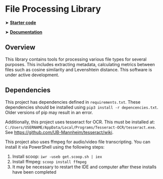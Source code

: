 # File Processing Library

➤ [**Starter code**](https://github.com/hc-sc-ocdo-bdpd/file_processing_tools_template
)

➤ [**Documentation**](https://hc-sc-ocdo-bdpd.github.io/file-processing-tools/)

## Overview

This library contains tools for processing various file types for several purposes. This includes extracting metadata, calculating metrics between files such as cosine similarity and Levenshtein distance. This software is under active development.

## Dependencies

This project has dependencies defined in `requirements.txt`. These dependencies should be installed using `pip3 install -r depencencies.txt`. Older versions of pip may result in an error.

Additionally, this project uses tesseract for OCR. This must be installed at: `C:/Users/USERNAME/AppData/Local/Programs/Tesseract-OCR/tesseract.exe`. See https://github.com/UB-Mannheim/tesseract/wiki.

This project also uses ffmpeg for audio/video file transcripting. You can install it via PowerShell using the following steps: 
1. Install scoop: `iwr -useb get.scoop.sh | iex` 
2. Install ffmpeg: `scoop install ffmpeg`
3. It may be necessary to restart the IDE and computer after these installs have been completed
